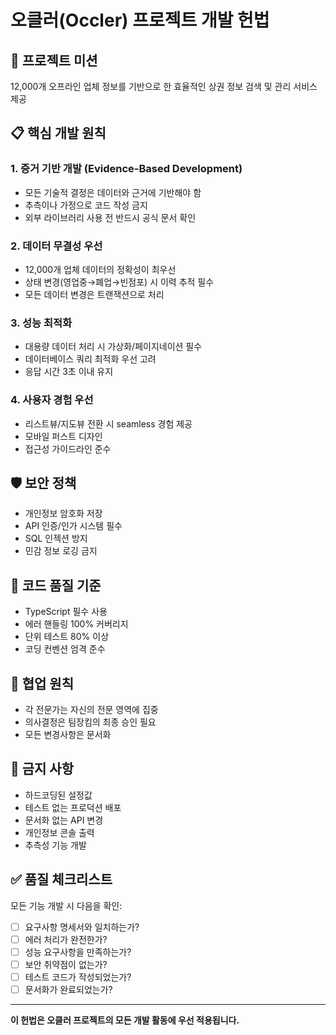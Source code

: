 # 오클러(Occler) 프로젝트 개발 헌법

## 🎯 프로젝트 미션
12,000개 오프라인 업체 정보를 기반으로 한 효율적인 상권 정보 검색 및 관리 서비스 제공

## 📋 핵심 개발 원칙

### 1. 증거 기반 개발 (Evidence-Based Development)
- 모든 기술적 결정은 데이터와 근거에 기반해야 함
- 추측이나 가정으로 코드 작성 금지
- 외부 라이브러리 사용 전 반드시 공식 문서 확인

### 2. 데이터 무결성 우선
- 12,000개 업체 데이터의 정확성이 최우선
- 상태 변경(영업중→폐업→빈점포) 시 이력 추적 필수
- 모든 데이터 변경은 트랜잭션으로 처리

### 3. 성능 최적화
- 대용량 데이터 처리 시 가상화/페이지네이션 필수
- 데이터베이스 쿼리 최적화 우선 고려
- 응답 시간 3초 이내 유지

### 4. 사용자 경험 우선
- 리스트뷰/지도뷰 전환 시 seamless 경험 제공
- 모바일 퍼스트 디자인
- 접근성 가이드라인 준수

## 🛡️ 보안 정책
- 개인정보 암호화 저장
- API 인증/인가 시스템 필수
- SQL 인젝션 방지
- 민감 정보 로깅 금지

## 📐 코드 품질 기준
- TypeScript 필수 사용
- 에러 핸들링 100% 커버리지
- 단위 테스트 80% 이상
- 코딩 컨벤션 엄격 준수

## 🤝 협업 원칙
- 각 전문가는 자신의 전문 영역에 집중
- 의사결정은 팀장킴의 최종 승인 필요
- 모든 변경사항은 문서화

## 🚫 금지 사항
- 하드코딩된 설정값
- 테스트 없는 프로덕션 배포
- 문서화 없는 API 변경
- 개인정보 콘솔 출력
- 추측성 기능 개발

## ✅ 품질 체크리스트
모든 기능 개발 시 다음을 확인:
- [ ] 요구사항 명세서와 일치하는가?
- [ ] 에러 처리가 완전한가?
- [ ] 성능 요구사항을 만족하는가?
- [ ] 보안 취약점이 없는가?
- [ ] 테스트 코드가 작성되었는가?
- [ ] 문서화가 완료되었는가?

---

**이 헌법은 오클러 프로젝트의 모든 개발 활동에 우선 적용됩니다.**